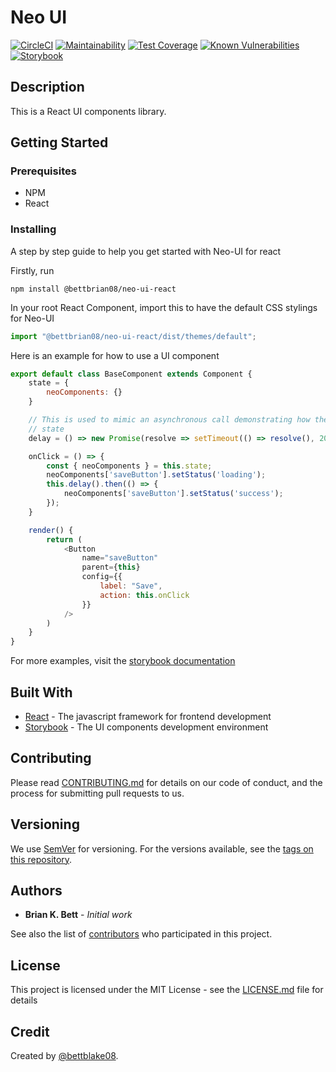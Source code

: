 # Neo UI
[![CircleCI](https://circleci.com/gh/bettblake08/Neo-UI.svg?style=svg)](https://circleci.com/gh/bettblake08/Neo-UI)
[![Maintainability](https://api.codeclimate.com/v1/badges/c0eabe343848efaf00c3/maintainability)](https://codeclimate.com/github/bettblake08/Neo-UI/maintainability)
[![Test Coverage](https://api.codeclimate.com/v1/badges/c0eabe343848efaf00c3/test_coverage)](https://codeclimate.com/github/bettblake08/Neo-UI/test_coverage)
[![Known Vulnerabilities](https://snyk.io/test/github/bettblake08/Neo-UI/badge.svg?targetFile=package.json)](https://snyk.io/test/github/bettblake08/Neo-UI?targetFile=package.json)
[![Storybook](https://cdn.jsdelivr.net/gh/storybooks/brand@master/badge/badge-storybook.svg)][2]

## Description
This is a React UI components library.

## Getting Started

### Prerequisites

- NPM
- React

### Installing

A step by step guide to help you get started with Neo-UI for react

Firstly, run

```
npm install @bettbrian08/neo-ui-react
```

In your root React Component, import this to have the default CSS stylings for Neo-UI

```javascript
import "@bettbrian08/neo-ui-react/dist/themes/default";
```

Here is an example for how to use a UI component

```javascript
export default class BaseComponent extends Component {
    state = {
        neoComponents: {}
    }

    // This is used to mimic an asynchronous call demonstrating how the button updates its
    // state
    delay = () => new Promise(resolve => setTimeout(() => resolve(), 2000));

    onClick = () => {
        const { neoComponents } = this.state;
        neoComponents['saveButton'].setStatus('loading');
        this.delay().then(() => {
            neoComponents['saveButton'].setStatus('success');
        });
    }

    render() {
        return (
            <Button
                name="saveButton"
                parent={this}
                config={{
                    label: "Save",
                    action: this.onClick
                }}
            />
        )
    }
}
```

For more examples, visit the [storybook documentation][2]

## Built With

* [React][3] - The javascript framework for frontend development
* [Storybook][4] - The UI components development environment

## Contributing

Please read [CONTRIBUTING.md][7] for details on our code of conduct, and the process for submitting pull requests to us.

## Versioning

We use [SemVer][5] for versioning. For the versions available, see the [tags on this repository][8]. 

## Authors

* **Brian K. Bett** - *Initial work*

See also the list of [contributors][6] who participated in this project.

## License

This project is licensed under the MIT License - see the [LICENSE.md][9] file for details

## Credit

Created by [@bettblake08][1].

[1]: https://github.com/bettblake08
[2]: https://bettblake08.github.io/Neo-UI
[3]: https://reactjs.org/
[4]: https://storybook.js.org/
[5]: http://semver.org/
[6]: https://github.com/contributors
[7]: https://gist.github.com/PurpleBooth/b24679402957c63ec426
[8]: https://github.com/your/project/tags
[9]: https://github.com/bettblake08/Neo-UI/blob/master/LICENSE
